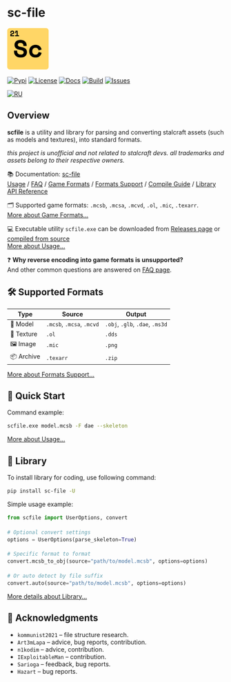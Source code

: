 # sc-file

<!-- Links -->

[pypi]: https://pypi.org/project/sc-file
[license]: https://opensource.org/licenses/MIT
[build]: https://github.com/onejeuu/sc-file/actions/workflows/release.yml
[issues]: https://github.com/onejeuu/sc-file/issues
[releases]: https://github.com/onejeuu/sc-file/releases
[docs]: https://sc-file.readthedocs.io/en/latest
[readme-ru]: README-RU.md

<!-- Docs -->

[docs-usage]: https://sc-file.readthedocs.io/en/latest/usage.html
[docs-faq]: https://sc-file.readthedocs.io/en/latest/faq.html
[docs-formats]: https://sc-file.readthedocs.io/en/latest/formats.html
[docs-support]: https://sc-file.readthedocs.io/en/latest/support.html
[docs-compile]: https://sc-file.readthedocs.io/en/latest/compile.html
[docs-library]: https://sc-file.readthedocs.io/en/latest/api/index.html

<!-- Badges -->

[badge-pypi]: https://img.shields.io/pypi/v/sc-file.svg
[badge-license]: https://img.shields.io/github/license/onejeuu/sc-file
[badge-docs]: https://img.shields.io/readthedocs/sc-file
[badge-build]: https://img.shields.io/github/actions/workflow/status/onejeuu/sc-file/release.yml
[badge-issues]: https://img.shields.io/github/issues/onejeuu/sc-file
[badge-ru]: https://img.shields.io/badge/%D0%BF%D0%B5%D1%80%D0%B5%D0%B2%D0%BE%D0%B4%20%D0%BD%D0%B0-%D0%A0%D1%83%D1%81%D1%81%D0%BA%D0%B8%D0%B9%20%F0%9F%87%B7%F0%9F%87%BA-white

<img src="assets/scfile.svg" alt="icon" width="96" />

[![Pypi][badge-pypi]][pypi] [![License][badge-license]][license] [![Docs][badge-docs]][docs] [![Build][badge-build]][build] [![Issues][badge-issues]][issues]

[![RU][badge-ru]][readme-ru]

## Overview

**scfile** is a utility and library for parsing and converting stalcraft assets (such as models and textures), into standard formats.

_this project is unofficial and not related to stalcraft devs. all trademarks and assets belong to their respective owners._

📚 Documentation: [sc-file][docs] \
[Usage][docs-usage] / [FAQ][docs-faq] /
[Game Formats][docs-formats] / [Formats Support][docs-support] /
[Compile Guide][docs-compile] / [Library API Reference][docs-library]

🗂️ Supported game formats: `.mcsb`, `.mcsa`, `.mcvd`, `.ol`, `.mic`, `.texarr`. \
[More about Game Formats...][docs-formats]

💻 Executable utility `scfile.exe` can be downloaded from [Releases page][releases] or [compiled from source][docs-compile] \
[More about Usage...][docs-usage]

❓ **Why reverse encoding into game formats is unsupported?** \
And other common questions are answered on [FAQ page][docs-faq].

## 🛠️ Supported Formats

| Type       | Source                    | Output                          |
| ---------- | ------------------------- | ------------------------------- |
| 🧊 Model   | `.mcsb`, `.mcsa`, `.mcvd` | `.obj`, `.glb`, `.dae`, `.ms3d` |
| 🧱 Texture | `.ol`                     | `.dds`                          |
| 🖼️ Image   | `.mic`                    | `.png`                          |
| 📦 Archive | `.texarr`                 | `.zip`                          |

[More about Formats Support…][docs-support]

## 🚀 Quick Start

Command example:

```bash
scfile.exe model.mcsb -F dae --skeleton
```

[More about Usage...][docs-usage]

## 📖 Library

To install library for coding, use following command:

```bash
pip install sc-file -U
```

Simple usage example:

```python
from scfile import UserOptions, convert

# Optional convert settings
options = UserOptions(parse_skeleton=True)

# Specific format to format
convert.mcsb_to_obj(source="path/to/model.mcsb", options=options)

# Or auto detect by file suffix
convert.auto(source="path/to/model.mcsb", options=options)
```

[More details about Library...][docs-library]

## 🤝 Acknowledgments

- `kommunist2021` – file structure research.
- `Art3mLapa` – advice, bug reports, contribution.
- `n1kodim` – advice, contribution.
- `IExploitableMan` – contribution.
- `Sarioga` – feedback, bug reports.
- `Hazart` – bug reports.
